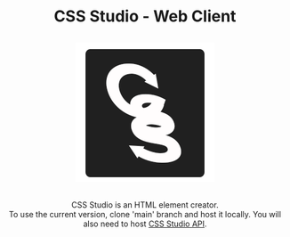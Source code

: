 <div align="center">
    <h1 style='font-weight: bold; margin-bottom: 30px;'>CSS Studio - Web Client</h1>
    <img src="./assets/images/icon2.png" alt="alternate text">
    <p style="margin-top: 30px;">
    CSS Studio is an HTML element creator.
    <br>
    To use the current version, clone 'main' branch and host it locally. You will also need to host <a href="https://github.com/muhammadamir-github/cssstudio-api">CSS Studio API</a>.
    </p>
</div>
